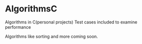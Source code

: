 # AlgorithmsC
Algorithms in C(personal projects)
Test cases included to examine performance

Algorithms like sorting and more coming soon.

